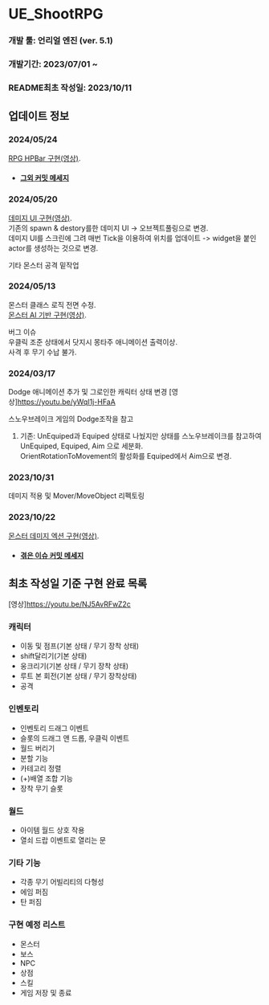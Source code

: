 # UE_ShootRPG

### 개발 툴: 언리얼 엔진 (ver. 5.1)
### 개발기간: 2023/07/01 ~
### README최초 작성일: 2023/10/11 

## 업데이트 정보

### 2024/05/24   
[RPG HPBar 구현(영상)](https://youtu.be/A7mOwiHCFLU).   
- #### [그외 커밋 메세지](https://github.com/HundredWed/UE_ShootRPG/commit/e54534c10af5e772968d73662c7155c1ebce965c)

### 2024/05/20   
[데미지 UI 구현(영상)](https://youtu.be/GoyNYIIh_oI).   
기존의 spawn & destory를한 데미지 UI -> 오브젝트풀링으로 변경.     
데미지 UI를 스크린에 그려 매번 Tick을 이용하여 위치를 업데이트 -> widget을 붙인 actor를 생성하는 것으로 변경. 

기타 몬스터 공격 밑작업 


### 2024/05/13
몬스터 클래스 로직 전면 수정.   
[몬스터 AI 기반 구현(영상)](https://youtu.be/WZrKghVmXCo).

버그 이슈    
우클릭 조준 상태에서 닷지시 몽타주 애니메이션 출력이상.    
사격 후 무기 수납 불가.   


### 2024/03/17
Dodge 애니메이션 추가 및 그로인한 캐릭터 상태 변경 [영상]<https://youtu.be/yWqI1j-HFaA>

스노우브레이크 게임의 Dodge조작을 참고

1. 기존: UnEquiped과 Equiped 상태로 나눴지만 상태를 스노우브레이크를 참고하여 UnEquiped,	Equiped, Aim 으로 세분화.   
OrientRotationToMovement의 활성화를 Equiped에서 Aim으로 변경.   

### 2023/10/31

데미지 적용 및 Mover/MoveObject 리펙토링

### 2023/10/22

[몬스터 데미지 엑션 구현(영상)](https://youtu.be/SnpGYMRBWdA).
- #### [겪은 이슈 커밋 메세지](https://github.com/HundredWed/UE_ShootRPG/commit/47deace9ee688919d797d584416da0a967c2df5d)

## 최초 작성일 기준 구현 완료 목록
[영상]<https://youtu.be/NJ5AvRFwZ2c>

### 캐릭터

- 이동 및 점프(기본 상태 / 무기 장착 상태)         
- shift달리기(기본 상태)                 
- 웅크리기(기본 상태 / 무기 장착 상태)              
- 루트 본 회전(기본 상태 / 무기 장착상태)           
- 공격
                                       
### 인벤토리
- 인벤토리 드래그 이벤트
- 슬롯의 드래그 앤 드롭, 우클릭 이벤트
- 월드 버리기
- 분할 기능
- 카테고리 정렬
- (+)배열 조합 기능
- 장착 무기 슬롯

### 월드

- 아이템 월드 상호 작용
- 열쇠 드랍 이벤트로 열리는 문

### 기타 기능

- 각종 무기 어빌리티의 다형성
- 에임 퍼짐
- 탄 퍼짐

### 구현 예정 리스트
- 몬스터
- 보스
- NPC
- 상점
- 스킬
- 게임 저장 및 종료
